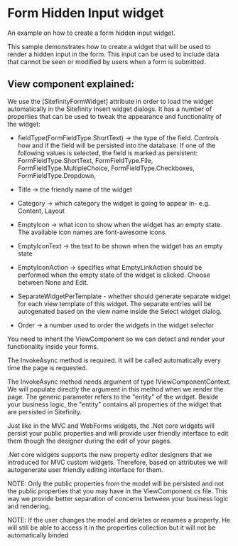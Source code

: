 # Form Hidden Input widget
An example on how to create a form hidden input widget.

This sample demonstrates how to create a widget that will be used to render a hidden input in the form. This input can be used to include data that cannot be seen or modified by users when a form is submitted. 

## View component explained: 

We use the [SitefinityFormWidget] attribute in order to load the widget automatically in the Sitefinity Insert widget dialogs.
It has a number of properties that can be used to tweak the appearance and functionality of the widget:

* fieldType(FormFieldType.ShortText) -> the type of the field. Controls how and if the field will be persisted into the database. If
one of the following values is selected, the field is marked as persistent: 
    FormFieldType.ShortText,
    FormFieldType.File, 
    FormFieldType.MultipleChoice, 
    FormFieldType.Checkboxes, 
    FormFieldType.Dropdown, 

* Title -> the friendly name of the widget
* Category -> which category the widget is going to appear in- e.g. Content, Layout
* EmptyIcon -> what icon to show when the widget has an empty state. The available icon names are font-awesome icons.
* EmptyIconText -> the text to be shown when the widget has an empty state
* EmptyIconAction -> specifies what EmptyLinkAction should be performed when the empty state of the widget is clicked. Choose between None and Edit.
* SeparateWidgetPerTemplate - whether should generate separate widget for each view template of this widget. The separate entries will be autogenated based on the view name inside the Select widget dialog.
* Order -> a number used to order the widgets in the widget selector

You need to inherit the ViewComponent so we can detect and render your functionality inside your forms.

The InvokeAsync method is required. It will be called automatically every time the page is requested.

The InvokeAsync method needs argument of type IViewComponentContext<T>. We will populate directly the argument in this method when we render the page. The generic parameter refers to the "entity" of the widget. Beside your business logic, the "entity" contains all properties of the widget that are persisted in Sitefinity.

Just like in the MVC and WebForms widgets, the .Net core widgets will persist your public properties and will provide user friendly interface to edit them though the designer during the edit of your pages.

.Net core widgets supports the new property editor designers that we introduced for MVC custom widgets. Therefore, based on attributes we will autogenerate user friendly editing interface for them. 

NOTE: Only the public properties from the model will be persisted and not the public properties that you may have in the ViewComponent.cs file. This way we provide better separation of concerns between your business logic and rendering. 

NOTE: If the user changes the model and deletes or renames a property. He will still be able to access it in the properties collection but it will not be automatically binded 